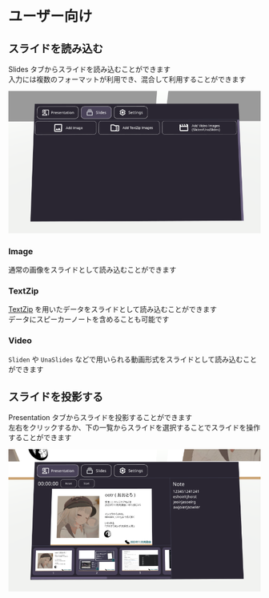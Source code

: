 # ユーザー向け
## スライドを読み込む
Slides タブからスライドを読み込むことができます  
入力には複数のフォーマットが利用でき、混合して利用することができます

![image](./sldies.png)

### Image
通常の画像をスライドとして読み込むことができます

### TextZip
[TextZip](/docs/TextZip/) を用いたデータをスライドとして読み込むことができます  
データにスピーカーノートを含めることも可能です

### Video
`Sliden` や `UnaSlides` などで用いられる動画形式をスライドとして読み込むことができます  

## スライドを投影する
Presentation タブからスライドを投影することができます  
左右をクリックするか、下の一覧からスライドを選択することでスライドを操作することができます

![image](./presentation.png)
